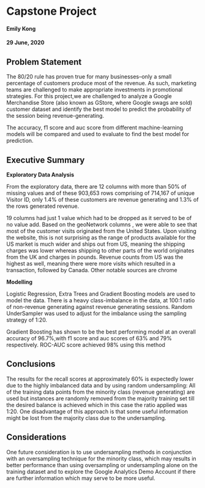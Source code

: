 # Capstone Project
#### Emily Kong
#### 29 June, 2020


## Problem Statement

The 80/20 rule has proven true for many businesses–only a small percentage of customers produce most of the revenue. As such, marketing teams are challenged to make appropriate investments in promotional strategies. For this project,we are challenged to analyze a Google Merchandise Store (also known as GStore, where Google swags are sold) customer dataset and identify the best model to predict the probability of the session being revenue-generating. 

The accuracy, f1 score and auc score from different machine-learning models will be compared and used to evaluate to find the best model for prediction.


## Executive Summary

**Exploratory Data Analysis**

From the exploratory data, there are 12 columns with more than 50% of missing values and of these 903,653 rows comprising of 714,167 of unique Visitor ID, only 1.4% of these customers are revenue generating and 1.3% of the rows generated revenue. 

19 columns had just 1 value which had to be dropped as it served to be of no value add. Based on the geoNetwork columns , we were able to see that most of the customer visits originated from the United States. Upon visiting the website, this is not surprising as the range of products available for the US market is much wider and ships out from US, meaning the shipping charges was lower whereas shipping to other parts of the world originates from the UK and charges in pounds. Revenue counts from US was the highest as well, meaning there were more visits which resulted in a transaction, followed by Canada. Other notable sources are chrome 


**Modelling**

Logistic Regression, Extra Trees and Gradient Boosting models are used to model the data. There is a heavy class-imbalance in the data, at 100:1 ratio of non-revenue generating against revenue generating sessions. Random UnderSampler was used to adjust for the imbalance using the sampling strategy of 1:20. 

Gradient Boosting has shown to be the best performing model at an overall accuracy of 96.7%,with f1 score and auc scores of 63% and 79% respectively. ROC-AUC score achieved 98% using this method

 
## Conclusions 

The results for the recall scores at approximately 60% is expectedly lower due to the highly imbalanced data and by using random undersampling: All of the training data points from the minority class (revenue generating) are used but instances are randomly removed from the majority training set till the desired balance is achieved which in this case the ratio applied was 1:20. One disadvantage of this approach is that some useful information might be lost from the majority class due to the undersampling. 


## Considerations 

One future consideration is to use undersampling methods in conjunction with an oversampling technique for the minority class, which may results in better performance than using oversampling or undersampling alone on the training dataset and to explore the Google Analytics Demo Account if there are further information which may serve to be more useful.





